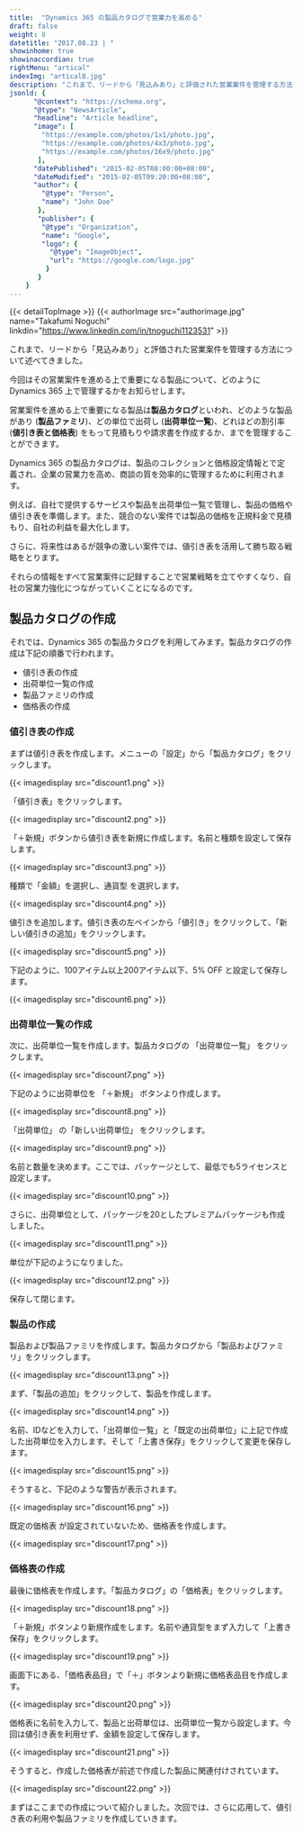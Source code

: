```yaml
---
title:  "Dynamics 365 の製品カタログで営業力を高める"
draft: false
weight: 8
datetitle: "2017.08.23 | "
showinhome: true
showinaccordian: true
rightMenu: "artical"
indexImg: "artical8.jpg"
description: "これまで、リードから「見込みあり」と評価された営業案件を管理する方法について述べてきました。"
jsonld: {
      "@context": "https://schema.org",
      "@type": "NewsArticle",
      "headline": "Article headline",
      "image": [
        "https://example.com/photos/1x1/photo.jpg",
        "https://example.com/photos/4x3/photo.jpg",
        "https://example.com/photos/16x9/photo.jpg"
       ],
      "datePublished": "2015-02-05T08:00:00+08:00",
      "dateModified": "2015-02-05T09:20:00+08:00",
      "author": {
        "@type": "Person",
        "name": "John Doe"
       },
       "publisher": {
        "@type": "Organization",
        "name": "Google",
        "logo": {
          "@type": "ImageObject",
          "url": "https://google.com/logo.jpg"
         }
       }
    }
---
```

{{< detailTopImage >}}
{{< authorImage src="authorimage.jpg" name="Takafumi Noguchi" linkdin="https://www.linkedin.com/in/tnoguchi1123531" >}}
<!-- Intro  -->
これまで、リードから「見込みあり」と評価された営業案件を管理する方法について述べてきました。

今回はその営業案件を進める上で重要になる製品について、どのように Dynamics 365 上で管理するかをお知らせします。

営業案件を進める上で重要になる製品は**製品カタログ**といわれ、どのような製品があり (**製品ファミリ**)、どの単位で出荷し (**出荷単位一覧**)、どれほどの割引率 (**値引き表と価格表**) をもって見積もりや請求書を作成するか、までを管理することができます。

Dynamics 365 の製品カタログは、製品のコレクションと価格設定情報とで定義され、企業の営業力を高め、商談の質を効率的に管理するために利用されます。

例えば、自社で提供するサービスや製品を出荷単位一覧で管理し、製品の価格や値引き表を準備します。また、競合のない案件では製品の価格を正規料金で見積もり、自社の利益を最大化します。

さらに、将来性はあるが競争の激しい案件では、値引き表を活用して勝ち取る戦略をとります。

それらの情報をすべて営業案件に記録することで営業戦略を立てやすくなり、自社の営業力強化につながっていくことになるのです。


## 製品カタログの作成
それでは、Dynamics 365 の製品カタログを利用してみます。製品カタログの作成は下記の順番で行われます。
* 値引き表の作成
* 出荷単位一覧の作成
* 製品ファミリの作成
* 価格表の作成

### 値引き表の作成
まずは値引き表を作成します。メニューの「設定」から「製品カタログ」をクリックします。
<!-- Image= discount1.png -->
{{< imagedisplay src="discount1.png" >}}

「値引き表」をクリックします。
<!-- Image= discount2.png -->
{{< imagedisplay src="discount2.png" >}}

「＋新規」ボタンから値引き表を新規に作成します。名前と種類を設定して保存します。
<!-- Image= discount3.png -->
{{< imagedisplay src="discount3.png" >}}

種類で「金額」を選択し、通貨型 を選択します。
<!-- Image= discount4.png -->
{{< imagedisplay src="discount4.png" >}}

値引きを追加します。値引き表の左ペインから「値引き」をクリックして、「新しい値引きの追加」をクリックします。
<!-- Image= discount5.png -->
{{< imagedisplay src="discount5.png" >}}

下記のように、100アイテム以上200アイテム以下、5% OFF と設定して保存します。
<!-- Image= discount6.png -->
{{< imagedisplay src="discount6.png" >}}

### 出荷単位一覧の作成
次に、出荷単位一覧を作成します。製品カタログの 「出荷単位一覧」 をクリックします。
<!-- Image= discount7.png -->
{{< imagedisplay src="discount7.png" >}}

下記のように出荷単位を 「＋新規」 ボタンより作成します。
<!-- Image= discount8.png -->
{{< imagedisplay src="discount8.png" >}}

「出荷単位」 の「新しい出荷単位」 をクリックします。
<!-- Image= discount9.png -->
{{< imagedisplay src="discount9.png" >}}

名前と数量を決めます。ここでは、パッケージとして、最低でも5ライセンスと設定します。
<!-- Image= discount10.png -->
{{< imagedisplay src="discount10.png" >}}

さらに、出荷単位として、パッケージを20としたプレミアムパッケージも作成しました。
<!-- Image= discount11.png -->
{{< imagedisplay src="discount11.png" >}}

単位が下記のようになりました。
<!-- Image= discount12.png -->
{{< imagedisplay src="discount12.png" >}}

保存して閉じます。

### 製品の作成
製品および製品ファミリを作成します。製品カタログから「製品およびファミリ」をクリックします。
<!-- Image= discount13.png -->
{{< imagedisplay src="discount13.png" >}}

まず、「製品の追加」をクリックして、製品を作成します。
<!-- Image= discount14.png -->
{{< imagedisplay src="discount14.png" >}}

名前、IDなどを入力して、「出荷単位一覧」と「既定の出荷単位」に上記で作成した出荷単位を入力します。そして「上書き保存」をクリックして変更を保存します。
<!-- Image= discount15.png -->
{{< imagedisplay src="discount15.png" >}}

そうすると、下記のような警告が表示されます。
<!-- Image= discount16.png -->
{{< imagedisplay src="discount16.png" >}}

既定の価格表 が設定されていないため、価格表を作成します。
<!-- Image= discount17.png -->
{{< imagedisplay src="discount17.png" >}}

### 価格表の作成
最後に価格表を作成します。「製品カタログ」の「価格表」をクリックします。
<!-- Image= discount18.png -->
{{< imagedisplay src="discount18.png" >}}

「＋新規」ボタンより新規作成をします。名前や通貨型をまず入力して「上書き保存」をクリックします。
<!-- Image= discount19.png -->
{{< imagedisplay src="discount19.png" >}}

画面下にある、「価格表品目」で「＋」ボタンより新規に価格表品目を作成します。
<!-- Image= discount20.png -->
{{< imagedisplay src="discount20.png" >}}

価格表に名前を入力して、製品と出荷単位は、出荷単位一覧から設定します。今回は値引き表を利用せず、金額を設定して保存します。
<!-- Image= discount21.png -->
{{< imagedisplay src="discount21.png" >}}

そうすると、作成した価格表が前述で作成した製品に関連付けされています。
<!-- Image= discount22.png -->
{{< imagedisplay src="discount22.png" >}}

まずはここまでの作成について紹介しました。次回では、さらに応用して、値引き表の利用や製品ファミリを作成していきます。